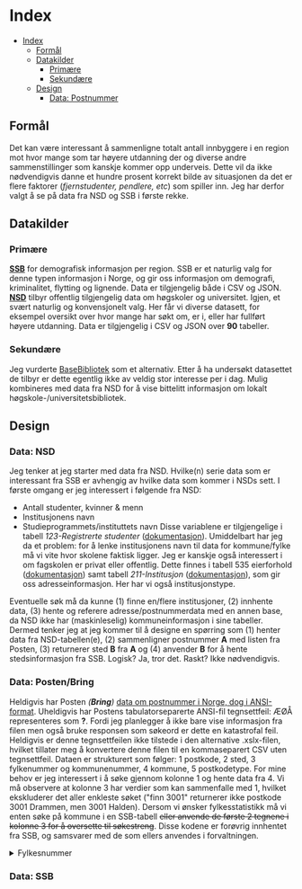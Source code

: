 # Index
- [Index](#index)
  - [Formål](#formål)
  - [Datakilder](#datakilder)
    - [Primære](#primære)
    - [Sekundære](#sekundære)
  - [Design](#design)
    - [Data: Postnummer](#data-postnummer)

## Formål
Det kan være interessant å sammenligne totalt antall innbyggere i en region mot hvor mange som tar høyere utdanning der og diverse andre sammenstillinger som kanskje kommer opp underveis. Dette vil da ikke nødvendigvis danne et hundre prosent korrekt bilde av situasjonen da det er flere faktorer (_fjernstudenter, pendlere, etc_) som spiller inn. Jeg har derfor valgt å se på data fra NSD og SSB i første rekke.

## Datakilder
### Primære
[**SSB**](https://data.norge.no/datasets/e74957b7-d052-4d93-9afb-4a2fce65882f) for demografisk informasjon per region. SSB er et naturlig valg for denne typen informasjon i Norge, og gir oss informasjon om demografi, kriminalitet, flytting og lignende. Data er tilgjengelig både i CSV og JSON.
[**NSD**](https://data.norge.no/datasets/9efe2de1-1093-4662-a8cb-fd7907bae9bc) tilbyr offentlig tilgjengelig data om høgskoler og universitet. Igjen, et svært naturlig og konvensjonelt valg. Her får vi diverse datasett, for eksempel oversikt over hvor mange har søkt om, er i, eller har fullført høyere utdanning. Data er tilgjengelig i CSV og JSON over **90** tabeller.

### Sekundære
Jeg vurderte [BaseBibliotek](https://www.nb.no/basebibliotek/?lang=no) som et alternativ. Etter å ha undersøkt datasettet de tilbyr er dette egentlig ikke av veldig stor interesse per i dag. Mulig kombineres med data fra NSD for å vise bittelitt informasjon om lokalt høgskole-/universitetsbibliotek.

## Design
### Data: NSD
Jeg tenker at jeg starter med data fra NSD. Hvilke(n) serie data som er interessant fra SSB er avhengig av hvilke data som kommer i NSDs sett. I første omgang er jeg interessert i følgende fra NSD:
- Antall studenter, kvinner & menn
- Institusjonens navn
- Studieprogrammets/instituttets navn
Disse variablene er tilgjengelige i tabell *123-Registrerte studenter* ([dokumentasjon](https://dbh.nsd.uib.no/dokumentasjon/tabell.action?tabellId=123)). Umiddelbart har jeg da et problem: for å lenke institusjonens navn til data for kommune/fylke må vi vite hvor skolene faktisk ligger. Jeg er kanskje også interessert i om fagskolen er privat eller offentlig. Dette finnes i tabell 535 eierforhold ([dokumentasjon](https://dbh.nsd.uib.no/dokumentasjon/tabell.action?tabellId=535)) samt tabell *211-Institusjon* ([dokumentasjon](https://dbh.nsd.uib.no/dokumentasjon/tabell.action?tabellId=211)), som gir oss adresseinformasjon. Her har vi også institusjonstype.

Eventuelle søk må da kunne (1) finne en/flere institusjoner, (2) innhente data, (3) hente og referere adresse/postnummerdata med en annen base, da NSD ikke har (maskinleselig) kommuneinformasjon i sine tabeller. Dermed tenker jeg at jeg kommer til å designe en spørring som (1) henter data fra NSD-tabellen(e), (2) sammenligner postnummer **A** med listen fra Posten, (3) returnerer sted **B** fra **A** og (4) anvender **B** for å hente stedsinformasjon fra SSB. Logisk? Ja, tror det. Raskt? Ikke nødvendigvis.

### Data: Posten/Bring
Heldigvis har Posten *(**Bring**)* [data om postnummer i Norge, dog i ANSI-format](https://www.bring.no/radgivning/sende-noe/adressetjenester/postnummer). Uheldigvis har Postens tabulatorseparerte ANSI-fil tegnsettfeil: ÆØÅ representeres som **?**. Fordi jeg planlegger å ikke bare vise informasjon fra filen men også bruke responsen som søkeord er dette en katastrofal feil. Heldigvis er denne tegnsettfeilen ikke tilstede i den alternative .xslx-filen, hvilket tillater meg å konvertere denne filen til en kommaseparert CSV uten tegnsettfeil. Dataen er strukturert som følger: 1 postkode, 2 sted, 3 fylkenummer og kommunenummer, 4 kommune, 5 postkodetype. For mine behov er jeg interessert i å søke gjennom kolonne 1 og hente data fra 4. Vi må observere at kolonne 3 har verdier som kan sammenfalle med 1, hvilket ekskluderer det aller enkleste søket ("finn 3001" returnerer ikke postkode 3001 Drammen, men 3001 Halden). Dersom vi ønsker fylkesstatistikk må vi enten søke på kommune i en SSB-tabell ~~eller anvende de første 2 tegnene i kolonne 3 for å oversette til søkestreng~~. Disse kodene er forøvrig innhentet fra SSB, og samsvarer med de som ellers anvendes i forvaltningen.

<details><summary>Fylkesnummer</summary>
03 Oslo, 11 Rogaland, 15 Møre og Romsdal, 18 Nordland, 21 Svalbard, 22 Jan Mayen, 30 Viken, 34 Innlandet, 38 Vestfold og Telemark, 42 Agder, 46 Vestland, 50 Trøndelag, 54 Troms og Finnmark.
</details>

### Data: SSB
